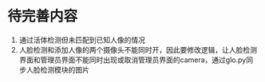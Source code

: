 # 待完善内容
1. 通过活体检测但未匹配到已知人像的情况
2. 人脸检测和添加人像的两个摄像头不能同时开，因此要修改逻辑，让人脸检测界面和管理员界面不能同时出现或取消管理员界面的camera，通过glo.py同步人脸检测模块的图片
